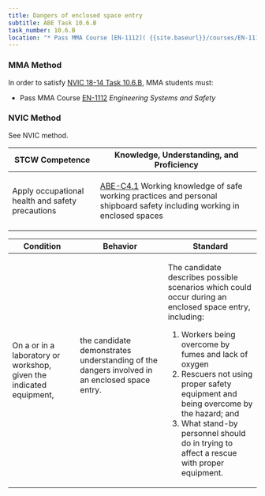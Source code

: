 ```yaml
---
title: Dangers of enclosed space entry
subtitle: ABE Task 10.6.B 
task_number: 10.6.B
location: "* Pass MMA Course [EN-1112]( {{site.baseurl}}/courses/EN-1112) *Engineering Systems and Safety*" 
---
```



### MMA Method

In order to satisfy  [NVIC 18-14  Task  10.6.B]({{site.baseurl}}/assets/images/nvic-18-14.pdf), MMA students must:

* Pass MMA Course [EN-1112]( {{site.baseurl}}/courses/EN-1112) *Engineering Systems and Safety*


### NVIC Method

<a onclick="togglevisibility('nvic_methods')" >See NVIC method.</a>

<div id='nvic_methods' class='hide'>

<table>
<thead>
<tr>
<th class='forty'> STCW Competence </th>
<th class='sixty'> Knowledge, Understanding, and Proficiency </th>
</tr>
</thead>




<tbody>
<tr><td markdown='1'>

Apply occupational health and safety precautions

</td><td markdown='1'>

[ABE-C4.1](../../tables/35.html#ABE-C4.1) Working knowledge of safe working practices and personal shipboard safety including working in enclosed spaces

</td></tr>


</tbody>
</table>


<table>
<thead>
<tr><th class='twenty'>  Condition </th><th class='twenty'> Behavior </th><th  class='sixty'>Standard </th></tr>
</thead>
<tbody >



<tr><td markdown='1'>

On a or in a laboratory or workshop, given the indicated equipment,

</td><td markdown='1'>

the candidate demonstrates understanding of the dangers involved in an enclosed space entry.

<br>

<div class="tooltip">
<span class="tooltiptext">
</span>
</div>


</td><td markdown='1'>

The candidate describes possible scenarios which could occur during an enclosed space entry, including: 

1. Workers being overcome by fumes and lack of oxygen
2. Rescuers not using proper safety equipment and being overcome by the hazard; and 
3. What stand-by personnel should do in trying to affect a rescue with proper equipment. 

</td></tr>
</tbody>
</table>
</div>
